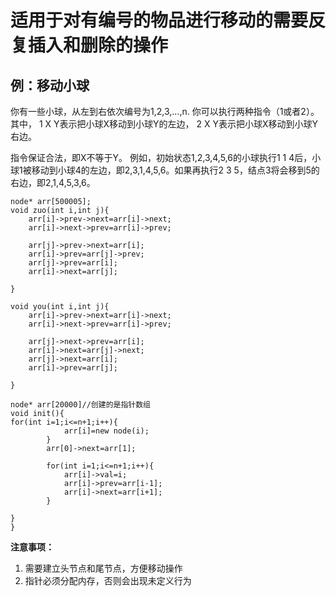 # 适用于对有编号的物品进行移动的需要反复插入和删除的操作

## 例：移动小球
你有一些小球，从左到右依次编号为1,2,3,...,n. 你可以执行两种指令（1或者2）。其中， 1 X Y表示把小球X移动到小球Y的左边， 2 X Y表示把小球X移动到小球Y右边。

指令保证合法，即X不等于Y。 例如，初始状态1,2,3,4,5,6的小球执行1 1 4后，小球1被移动到小球4的左边，即2,3,1,4,5,6。如果再执行2 3 5，结点3将会移到5的右边，即2,1,4,5,3,6。

```
node* arr[500005];
void zuo(int i,int j){
    arr[i]->prev->next=arr[i]->next;
    arr[i]->next->prev=arr[i]->prev;

    arr[j]->prev->next=arr[i];
    arr[i]->prev=arr[j]->prev;
    arr[j]->prev=arr[i];
    arr[i]->next=arr[j];

}

void you(int i,int j){
    arr[i]->prev->next=arr[i]->next;
    arr[i]->next->prev=arr[i]->prev;
    
    arr[j]->next->prev=arr[i];
    arr[i]->next=arr[j]->next;
    arr[j]->next=arr[i];
    arr[i]->prev=arr[j];
    
}

node* arr[20000]//创建的是指针数组
void init(){
for(int i=1;i<=n+1;i++){
            arr[i]=new node(i);
        }
        arr[0]->next=arr[1];
        
        for(int i=1;i<=n+1;i++){
            arr[i]->val=i;
            arr[i]->prev=arr[i-1];
            arr[i]->next=arr[i+1];
        }

}
}
```
**注意事项：**
1. 需要建立头节点和尾节点，方便移动操作
2. 指针必须分配内存，否则会出现未定义行为

